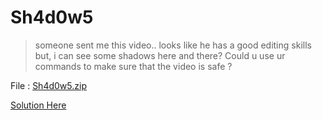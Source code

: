 # Sh4d0w5

>  someone sent me this video.. looks like he has a good editing skills but, i can see some shadows here and there? Could u use ur commands to make sure that the video is safe ?

File : [Sh4d0w5.zip](Sh4d0w5.zip) 

[Solution Here](Solution.md)
